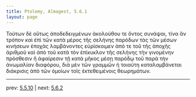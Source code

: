 ```yaml
---
title: Ptolemy, Almagest, 5.6.1
layout: page
---
```


Τούτων δὲ οὕτως ἀποδεδειγμένων ἀκολούθου τε ὄντος συνάψαι, τίνα ἂν τρόπον καὶ ἐπὶ τῶν κατὰ μέρος τῆς σελήνης παρόδων τὰς τῶν μέσων κινήσεων ἐποχὰς λαμβάνοντες εὑρίσκοιμεν ἀπό τε τοῦ τῆς ἀποχῆς ἀριθμοῦ καὶ ἀπὸ τοῦ κατὰ τὸν ἐπίκυκλον τῆς σελήνης τὴν γινομένην πρόσθεσιν ἢ ἀφαίρεσιν τῇ κατὰ μῆκος μέσῃ παρόδῳ τοῦ παρὰ τὴν ἀνωμαλίαν διαφόρου, διὰ μὲν τῶν γραμμῶν ἡ τοιαύτη καταλαμβάνεται διάκρισις ἀπὸ τῶν ὁμοίων τοῖς ἐκτεθειμένοις θεωρημάτων. 

---

prev: [5.5.10](../5.5.10/) | next: [5.6.2](../5.6.2/)


